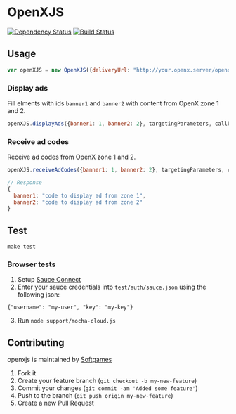 # OpenXJS
[![Dependency Status](https://gemnasium.com/softgames/openxjs.png)](https://gemnasium.com/softgames/openxjs)
[![Build Status](https://travis-ci.org/softgames/openxjs.png)](https://travis-ci.org/softgames/openxjs)

## Usage

```javascript
var openXJS = new OpenXJS({deliveryUrl: "http://your.openx.server/openx/www/delivery/"});
```

### Display ads
Fill elments with ids `banner1` and `banner2` with content from OpenX zone 1 and 2.

```javascript
openXJS.displayAds({banner1: 1, banner2: 2}, targetingParameters, callback);
```

### Receive ad codes
Receive ad codes from OpenX zone 1 and 2.

```javascript
openXJS.receiveAdCodes({banner1: 1, banner2: 2}, targetingParameters, callback);
```

```javascript
// Response
{
  banner1: "code to display ad from zone 1",
  banner2: "code to display ad from zone 2"
}
```

## Test

```
make test
```

### Browser tests
1. Setup [Sauce Connect](https://saucelabs.com/connect)
2. Enter your sauce credentials into `test/auth/sauce.json` using the following json:
```
{"username": "my-user", "key": "my-key"}
```
3. Run `node support/mocha-cloud.js`

## Contributing

openxjs is maintained by [Softgames](http://github.com/softgames)

1. Fork it
2. Create your feature branch (`git checkout -b my-new-feature`)
3. Commit your changes (`git commit -am 'Added some feature'`)
4. Push to the branch (`git push origin my-new-feature`)
5. Create a new Pull Request
